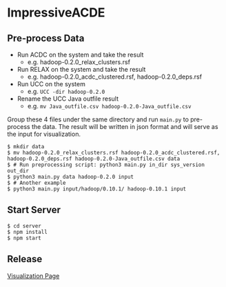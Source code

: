 # ImpressiveACDE
## Pre-process Data
* Run ACDC on the system and take the result
    * e.g. hadoop-0.2.0_relax_clusters.rsf
* Run RELAX on the system and take the result
    * e.g. hadoop-0.2.0_acdc_clustered.rsf, hadoop-0.2.0_deps.rsf
* Run UCC on the system
    * e.g. `UCC -dir hadoop-0.2.0`
* Rename the UCC Java outfile result
    * e.g. `mv Java_outfile.csv hadoop-0.2.0-Java_outfile.csv`

Group these 4 files under the same directory and run `main.py` to pre-process the data. The result will be written in json format and will serve as the input for visualization. 

```shell
$ mkdir data
$ mv hadoop-0.2.0_relax_clusters.rsf hadoop-0.2.0_acdc_clustered.rsf, hadoop-0.2.0_deps.rsf hadoop-0.2.0-Java_outfile.csv data
$ # Run preprocessing script: python3 main.py in_dir sys_version out_dir
$ python3 main.py data hadoop-0.2.0 input
$ # Another example
$ python3 main.py input/hadoop/0.10.1/ hadoop-0.10.1 input
```

## Start Server
```shell
$ cd server
$ npm install
$ npm start
```

## Release
[Visualization Page](http://54.183.64.51/ImpressiveACDC/visualization.html)
